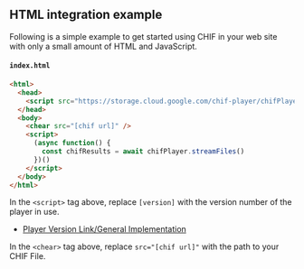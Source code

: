 ## HTML integration example

Following is a simple example to get started using CHIF in your web site with only a small amount of HTML and JavaScript.

#### `index.html`

```html
<html>
  <head>
    <script src="https://storage.cloud.google.com/chif-player/chifPlayer-[version].js"></script>
  </head>
  <body>
    <chear src="[chif url]" />
    <script>
      (async function() {
        const chifResults = await chifPlayer.streamFiles()
      })()
    </script>
  </body>
</html>
```

In the `<script>` tag above, replace `[version]` with the version number of the player in use.

* [Player Version Link/General Implementation](../../player/playerimplementation.md)

In the `<chear>` tag above, replace `src="[chif url]"` with the path to your CHIF File.